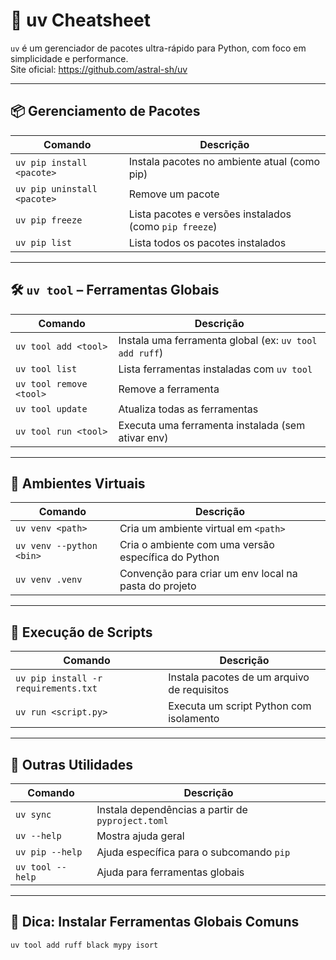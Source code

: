 # 🧪 uv Cheatsheet

`uv` é um gerenciador de pacotes ultra-rápido para Python, com foco em simplicidade e performance.  
Site oficial: <https://github.com/astral-sh/uv>

---

## 📦 Gerenciamento de Pacotes

| Comando                      | Descrição                                           |
|-----------------------------|-----------------------------------------------------|
| `uv pip install <pacote>`   | Instala pacotes no ambiente atual (como pip)       |
| `uv pip uninstall <pacote>` | Remove um pacote                                    |
| `uv pip freeze`             | Lista pacotes e versões instalados (como `pip freeze`) |
| `uv pip list`               | Lista todos os pacotes instalados                  |

---

## 🛠️ `uv tool` – Ferramentas Globais

| Comando                          | Descrição                                              |
|----------------------------------|--------------------------------------------------------|
| `uv tool add <tool>`             | Instala uma ferramenta global (ex: `uv tool add ruff`) |
| `uv tool list`                   | Lista ferramentas instaladas com `uv tool`            |
| `uv tool remove <tool>`          | Remove a ferramenta                                    |
| `uv tool update`                 | Atualiza todas as ferramentas                         |
| `uv tool run <tool>`             | Executa uma ferramenta instalada (sem ativar env)     |

---

## 🧪 Ambientes Virtuais

| Comando                    | Descrição                                                  |
|---------------------------|--------------------------------------------------------------|
| `uv venv <path>`          | Cria um ambiente virtual em `<path>`                        |
| `uv venv --python <bin>`  | Cria o ambiente com uma versão específica do Python         |
| `uv venv .venv`           | Convenção para criar um env local na pasta do projeto       |

---

## 🐍 Execução de Scripts

| Comando                     | Descrição                                 |
|----------------------------|---------------------------------------------|
| `uv pip install -r requirements.txt` | Instala pacotes de um arquivo de requisitos |
| `uv run <script.py>`       | Executa um script Python com isolamento     |

---

## 📌 Outras Utilidades

| Comando                  | Descrição                         |
|--------------------------|-----------------------------------|
| `uv sync`                | Instala dependências a partir de `pyproject.toml` |
| `uv --help`              | Mostra ajuda geral                |
| `uv pip --help`          | Ajuda específica para o subcomando `pip` |
| `uv tool --help`         | Ajuda para ferramentas globais    |

---

## 📁 Dica: Instalar Ferramentas Globais Comuns

```bash
uv tool add ruff black mypy isort

